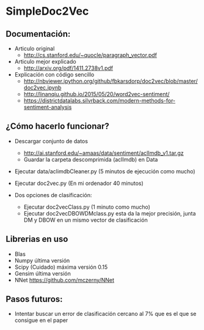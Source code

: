 # SimpleDoc2Vec

## Documentación:
* Articulo original
  * http://cs.stanford.edu/~quocle/paragraph_vector.pdf
* Articulo mejor explicado
  * http://arxiv.org/pdf/1411.2738v1.pdf
* Explicación con código sencillo
  * http://nbviewer.ipython.org/github/fbkarsdorp/doc2vec/blob/master/doc2vec.ipynb
  * http://linanqiu.github.io/2015/05/20/word2vec-sentiment/
  * https://districtdatalabs.silvrback.com/modern-methods-for-sentiment-analysis

## ¿Cómo hacerlo funcionar?
* Descargar conjunto de datos
  * http://ai.stanford.edu/~amaas/data/sentiment/aclImdb_v1.tar.gz
  * Guardar la carpeta descomprimida (aclImdb) en Data

* Ejecutar data/aclimdbCleaner.py (5 minutos de ejecución como mucho)
* Ejecutar doc2vec.py (En mi ordenador 40 minutos)
* Dos opciones de clasificación:
  * Ejecutar doc2vecClass.py (1 minuto como mucho)
  * Ejecutar doc2vecDBOWDMclass.py esta da la mejor precisión, junta DM y DBOW en un mismo vector de clasificación

## Librerias en uso
* Blas
* Numpy última versión
* Scipy (Cuidado) máxima versión 0.15
* Gensim última versión
* NNet https://github.com/mczerny/NNet

## Pasos futuros:
* Intentar buscar un error de clasificación cercano al 7% que es el que se consigue en el paper
